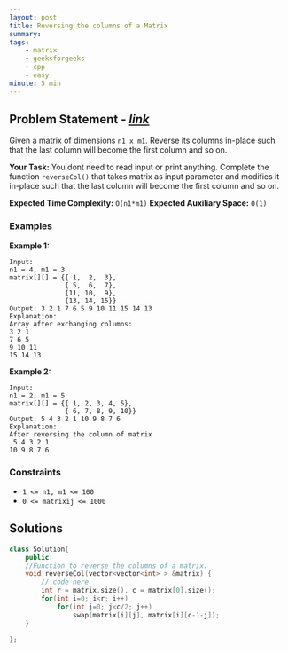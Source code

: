 ```yaml
---
layout: post
title: Reversing the columns of a Matrix
summary:
tags:
    - matrix
    - geeksforgeeks
    - cpp
    - easy
minute: 5 min
---
```


## Problem Statement - [*link*](https://practice.geeksforgeeks.org/problems/reversing-the-columns-of-a-matrix-1587115621/0/)  

Given a matrix of dimensions `n1 x m1`. Reverse its columns in-place such that the last column will become the first column and so on.   

**Your Task:** 
You dont need to read input or print anything. Complete the function `reverseCol()` that takes matrix as input parameter and modifies it in-place such that the last column will become the first column and so on. 

**Expected Time Complexity:** `O(n1*m1)` 
**Expected Auxiliary Space:** `O(1)`  

### Examples

**Example 1:**   
```
Input:
n1 = 4, m1 = 3
matrix[][] = {{ 1,  2,  3},
              { 5,  6,  7},
              {11, 10,  9},
              {13, 14, 15}}
Output: 3 2 1 7 6 5 9 10 11 15 14 13
Explanation:
Array after exchanging columns:
3 2 1
7 6 5
9 10 11
15 14 13
```

**Example 2:**   
```
Input:
n1 = 2, m1 = 5
matrix[][] = {{ 1, 2, 3, 4, 5},
              { 6, 7, 8, 9, 10}}
Output: 5 4 3 2 1 10 9 8 7 6
Explanation:
After reversing the column of matrix
 5 4 3 2 1
10 9 8 7 6
```

### Constraints

+ `1 <= n1, m1 <= 100`
+ `0 <= matrixij <= 1000`

## Solutions

```cpp
class Solution{
    public:
    //Function to reverse the columns of a matrix.
    void reverseCol(vector<vector<int> > &matrix) {
        // code here
        int r = matrix.size(), c = matrix[0].size();
        for(int i=0; i<r; i++)
            for(int j=0; j<c/2; j++)
                swap(matrix[i][j], matrix[i][c-1-j]);
    }

};
```

